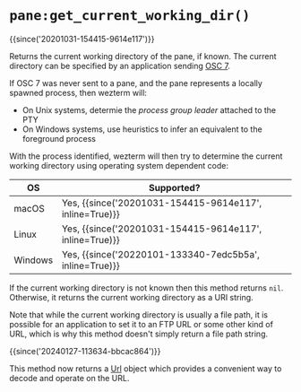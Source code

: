 # `pane:get_current_working_dir()`

{{since('20201031-154415-9614e117')}}

Returns the current working directory of the pane, if known.
The current directory can be specified by an application sending
[OSC 7](../../../shell-integration.md).

If OSC 7 was never sent to a pane, and the pane represents a locally spawned process,
then wezterm will:

* On Unix systems, determie the *process group leader* attached to the PTY
* On Windows systems, use heuristics to infer an equivalent to the foreground process

With the process identified, wezterm will then try to determine the current
working directory using operating system dependent code:

|OS     |Supported?                            |
|-------|--------------------------------------|
|macOS  |Yes, {{since('20201031-154415-9614e117', inline=True)}}|
|Linux  |Yes, {{since('20201031-154415-9614e117', inline=True)}}|
|Windows|Yes, {{since('20220101-133340-7edc5b5a', inline=True)}}|

If the current working directory is not known then this method returns `nil`.
Otherwise, it returns the current working directory as a URI string.

Note that while the current working directory is usually a file path,
it is possible for an application to set it to an FTP URL or some
other kind of URL, which is why this method doesn't simply return
a file path string.

{{since('20240127-113634-bbcac864')}}

This method now returns a [Url](../wezterm.url/Url.md) object which
provides a convenient way to decode and operate on the URL.

